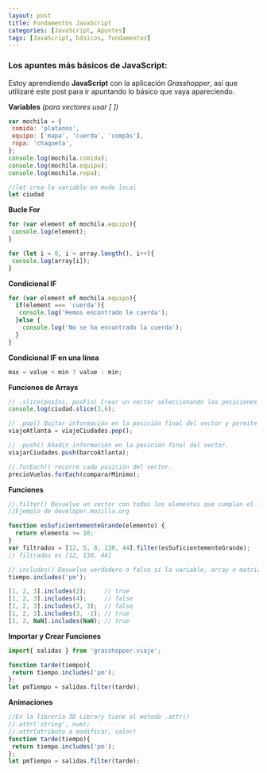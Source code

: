 ```yaml
---
layout: post
title: Fundamentos JavaScript
categories: [JavaScript, Apuntes]
tags: [JavaScript, básicos, fundamentos]
---
```


### Los apuntes más básicos de JavaScript:

Estoy aprendiendo **JavaScript** con la aplicación _Grasshopper_, así que utilizaré este post para ir apuntando lo básico que vaya apareciendo.

**Variables** _(para vectores usar [ ])_
```javascript
var mochila = {
 comida: 'platanos',
 equipo: ['mapa', 'cuerda', 'compás'],
 ropa: 'chaqueta',
};
console.log(mochila.comida);
console.log(mochila.equipo);
console.log(mochila.ropa);

//let crea la variable en modo local
let ciudad
```

**Bucle For** 
```javascript
for (var element of mochila.equipo){
 console.log(element);
}

for (let i = 0, i < array.length(), i++){
 console.log(array[i]);
}
```

**Condicional IF**
```javascript
for (var element of mochila.equipo){
  if(element === 'cuerda'){
   console.log('Hemos encontrado le cuerda');
  }else {
    console.log('No se ha encontrado la cuerda');
  }
}
```
**Condicional IF en una línea**
```javascript
max = value < min ? value : min;
```
**Funciones de Arrays**
```javascript
// .slice(posIni, posFin) Crear un vector seleccionando las posiciones de otro. 
console.log(ciudad.slice(3,6);

// .pop() Quitar información en la posición final del vector y permite guardarla en una variable.
viajeAtlanta = viajeCiudades.pop();

// .push() Añadir información en la posición final del vector.
viajarCiudades.push(barcoAtlanta);

//.forEach() recorre cada posición del vector.
precioVuelos.forEach(compararMinimo);

```
**Funciones**
```javascript
//.filter() Devuelve un vector con todos los elementos que cumplan el filtro.
//Ejemplo de developer.mozilla.org

function esSuficientementeGrande(elemento) {
  return elemento >= 10;
}
var filtrados = [12, 5, 8, 130, 44].filter(esSuficientementeGrande);
// filtrados es [12, 130, 44]

//.includes() Devuelve verdadero o falso si la variable, array o matriz contiene el elemento enviado.
tiempo.includes('pm');

[1, 2, 3].includes(2);     // true
[1, 2, 3].includes(4);     // false
[1, 2, 3].includes(3, 3);  // false
[1, 2, 3].includes(3, -1); // true
[1, 2, NaN].includes(NaN); // true

```
**Importar y Crear Funciones**
```javascript
import{ salidas } from 'grasshopper.viaje';

function tarde(tiempo){
 return tiempo.includes('pm');
};
let pmTiempo = salidas.filter(tarde);

```
**Animaciones**
```javascript
//En la librería 3D Library tiene el método .attr()
//.attr('string', num);
//.attr(atributo a modificar, valor)
function tarde(tiempo){
 return tiempo.includes('pm');
};
let pmTiempo = salidas.filter(tarde);

```
<!--stackedit_data:
eyJoaXN0b3J5IjpbMTY1NjU0ODExOSwxMTEyMDk0MDcwXX0=
-->
